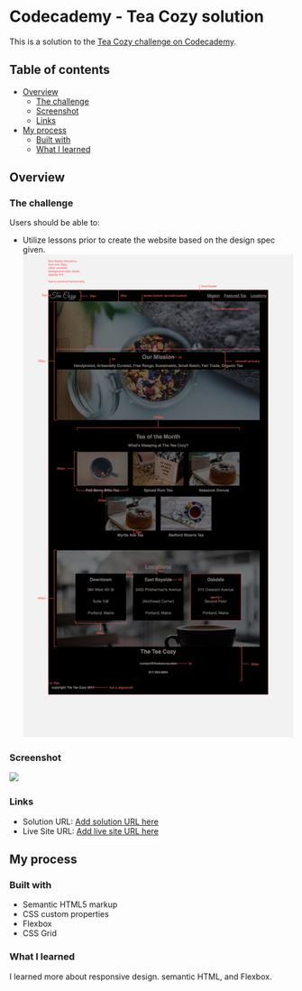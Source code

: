 # Codecademy - Tea Cozy solution

This is a solution to the [Tea Cozy challenge on Codecademy](https://www.codecademy.com/journeys/front-end-engineer/paths/fecj-22-improved-styling-with-css/tracks/fecj-22-making-a-website-responsive/modules/wdcp-22-layout-with-flexbox-c6c85b4d-0af4-463c-a524-60d812a4b011/projects/tea-cozy).

## Table of contents

- [Overview](#overview)
  - [The challenge](#the-challenge)
  - [Screenshot](#screenshot)
  - [Links](#links)
- [My process](#my-process)
  - [Built with](#built-with)
  - [What I learned](#what-i-learned)

## Overview

### The challenge

Users should be able to:

- Utilize lessons prior to create the website based on the design spec given.
  ![](./design_spec.png)

### Screenshot

![](./Laptop_version.png)

### Links

- Solution URL: [Add solution URL here](https://github.com/AOseni1/Tea_Cozy)
- Live Site URL: [Add live site URL here](https://aoseni1.github.io/Tea_Cozy/)

## My process

### Built with

- Semantic HTML5 markup
- CSS custom properties
- Flexbox
- CSS Grid

### What I learned

I learned more about responsive design. semantic HTML, and Flexbox.
